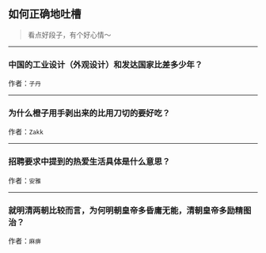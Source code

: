 ## 如何正确地吐槽

> 看点好段子，有个好心情～


 
---

### 中国的工业设计（外观设计）和发达国家比差多少年？

> 


作者：`子丹`

---

### 为什么橙子用手剥出来的比用刀切的要好吃？

> 


作者：`Zakk`

---

### 招聘要求中提到的热爱生活具体是什么意思？

> 


作者：`安雅`

---

### 就明清两朝比较而言，为何明朝皇帝多昏庸无能，清朝皇帝多励精图治？

> 


作者：`麻痹`